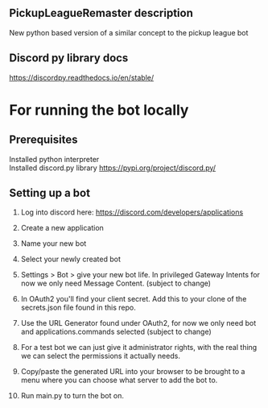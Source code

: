 
## PickupLeagueRemaster description
New python based version of a similar concept to the pickup league bot

## Discord py library docs
https://discordpy.readthedocs.io/en/stable/

# For running the bot locally
## Prerequisites

Installed python interpreter\
Installed discord.py library https://pypi.org/project/discord.py/

## Setting up a bot
1. Log into discord here:
https://discord.com/developers/applications

2. Create a new application
3. Name your new bot
4. Select your newly created bot
5. Settings > Bot > give your new bot life. In privileged Gateway Intents for now we only need Message Content. (subject to change)
6. In OAuth2 you'll find your client secret. Add this to your clone of the secrets.json file found in this repo.
7. Use the URL Generator found under OAuth2, for now we only need bot and applications.commands selected (subject to change)
8. For a test bot we can just give it administrator rights, with the real thing we can select the permissions it actually needs.
9. Copy/paste the generated URL into your browser to be brought to a menu where you can choose what server to add the bot to.
10. Run main.py to turn the bot on.